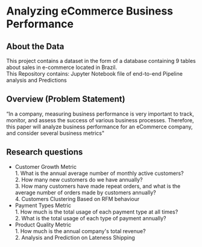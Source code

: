 # Analyzing eCommerce Business Performance

## About the Data
This project contains a dataset in the form of a database containing 9 tables about sales in e-commerce located in Brazil.
<br> This Repository contains: Jupyter Notebook file of end-to-end Pipeline analysis and Predictions
## Overview (Problem Statement)
“In a company, measuring business performance is very important to track, monitor, and assess the success of various business processes. Therefore, this paper will analyze business performance for an eCommerce company, and consider several business metrics"
## Research questions
- Customer Growth Metric
<br> 1. What is the annual average number of monthly active customers?
<br> 2. How many new customers do we have annually?
<br> 3. How many customers have made repeat orders, and what is the average number of orders made by customers annually?
<br> 4. Customers Clustering Based on RFM behaviour
- Payment Types Metric
<br> 1. How much is the total usage of each payment type at all times?
<br> 2. What is the total usage of each type of payment annually?
- Product Quality Metric
<br> 1. How much is the annual company's total revenue?
<br> 2. Analysis and Prediction on Lateness Shipping
